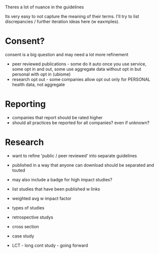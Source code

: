 Theres a lot of nuance in the guidelines

Its very easy to not capture the meaning of their terms. I'll try to list discrepancies / further iteration ideas here (w eaxmples).


# Consent?

consent is a big question and may need a lot more refinement

- peer reviewed publications - some do it auto once you use service, some opt in and out, some use aggregate data without opt in but personal with opt in (ubiome)
- research opt out - some companies allow opt out only for PERSONAL health data, not aggregate


# Reporting

- companies that report should be rated higher
- should all practices be reported for all companies? even if unknown?
 
# Research

- want to refine 'public / peer reviewed' into separate guidelines
- published in a way that anyone can download should be separated and touted
- may also include a badge for high impact studies?

- list studies that have been published w links
- weighted avg w impact factor

- types of studies
- retrospective studys
- cross section
- case study
- LCT - long cont study - going forward